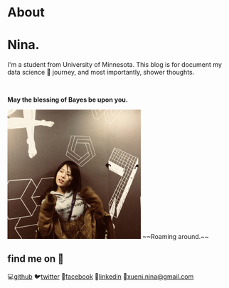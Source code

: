 # About


# Nina.

I'm a student from University of Minnesota. This blog is for document my data science 🎒 journey, and most importantly, shower thoughts.

<br>

**May the blessing of Bayes be upon you.**

<img src="pi.jpeg" width="300" >
~~Roaming around.~~




## find me on 🖖

💻[github](https://github.com/hyper-potato)
🐦[twitter](https://twitter.com/mandy_nii)
👬[facebook](https://www.facebook.com/hypergorillaz)
💼[linkedin](https://www.linkedin.com/in/xue-nina/)
📧xueni.nina@gmail.com

<br>

<br>

